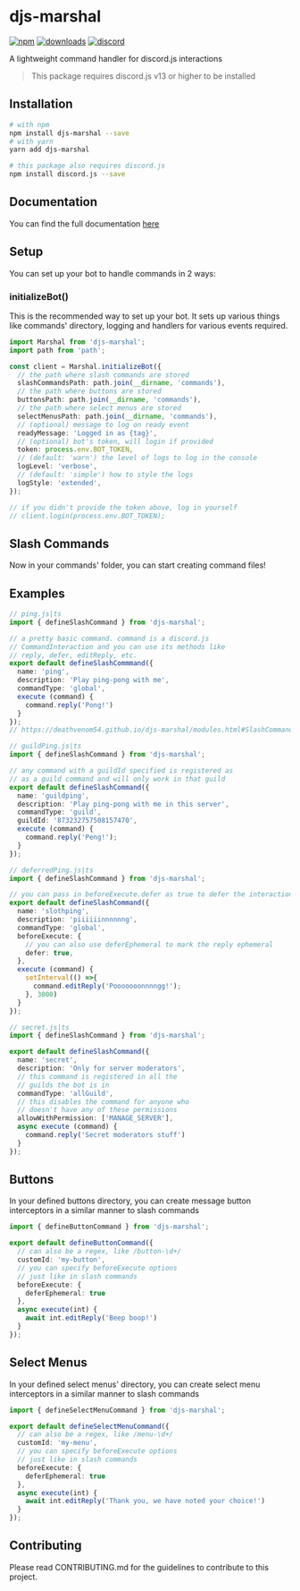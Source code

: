 
# djs-marshal

[![npm](https://img.shields.io/npm/v/djs-marshal?style=for-the-badge)](https://www.npmjs.com/package/djs-marshal)
[![downloads](https://img.shields.io/npm/dm/djs-marshal?style=for-the-badge)](https://www.npmjs.com/package/djs-marshal)
[![discord](https://img.shields.io/discord/873232757508157470?color=5865F2&label=discord&style=for-the-badge)](https://discord.gg/qJnrRvt7wW)

A lightweight command handler for discord.js interactions

> This package requires discord.js v13 or higher to be installed

## Installation

```bash
# with npm
npm install djs-marshal --save
# with yarn
yarn add djs-marshal

# this package also requires discord.js
npm install discord.js --save
```

## Documentation

You can find the full documentation [here](https://deathvenom54.github.io/djs-marshal)

## Setup

You can set up your bot to handle commands in 2 ways:

### initializeBot()

This is the recommended way to set up your bot. It sets up various things
like commands' directory, logging and handlers for various events required.

```ts
import Marshal from 'djs-marshal';
import path from 'path';

const client = Marshal.initializeBot({
  // the path where slash commands are stored
  slashCommandsPath: path.join(__dirname, 'commands'),
  // the path where buttons are stored
  buttonsPath: path.join(__dirname, 'commands'),
  // the path where select menus are stored
  selectMenusPath: path.join(__dirname, 'commands'),
  // (optional) message to log on ready event
  readyMessage: 'Logged in as {tag}',
  // (optional) bot's token, will login if provided
  token: process.env.BOT_TOKEN,
  // (default: 'warn') the level of logs to log in the console
  logLevel: 'verbose',
  // (default: 'simple') how to style the logs
  logStyle: 'extended',
});

// if you didn't provide the token above, log in yourself
// client.login(process.env.BOT_TOKEN);
```

## Slash Commands

Now in your commands' folder, you can start creating command files!

## Examples

```ts
// ping.js|ts
import { defineSlashCommand } from 'djs-marshal';

// a pretty basic command. command is a discord.js
// CommandInteraction and you can use its methods like
// reply, defer, editReply, etc.
export default defineSlashCommmand({
  name: 'ping',
  description: 'Play ping-pong with me',
  commandType: 'global',
  execute (command) {
    command.reply('Pong!')
  }
});
// https://deathvenom54.github.io/djs-marshal/modules.html#SlashCommand
```

```ts
// guildPing.js|ts
import { defineSlashCommand } from 'djs-marshal';

// any command with a guildId specified is registered as
// as a guild command and will only work in that guild
export default defineSlashCommand({
  name: 'guildping',
  description: 'Play ping-pong with me in this server',
  commandType: 'guild',
  guildId: '873232757508157470',
  execute (command) {
    command.reply('Peng!');
  }
});
```

```ts
// deferredPing.js|ts
import { defineSlashCommand } from 'djs-marshal';

// you can pass in beforeExecute.defer as true to defer the interaction beforehand
export default defineSlashCommand({
  name: 'slothping',
  description: 'piiiiiinnnnnng',
  commandType: 'global',
  beforeExecute: {
    // you can also use deferEphemeral to mark the reply ephemeral
    defer: true,
  },
  execute (command) {
    setInterval(() =>{
      command.editReply('Pooooooonnnngg!');
    }, 3000)
  }
});
```

```ts
// secret.js|ts
import { defineSlashCommand } from 'djs-marshal';

export default defineSlashCommand({
  name: 'secret',
  description: 'Only for server moderators',
  // this command is registered in all the
  // guilds the bot is in
  commandType: 'allGuild',
  // this disables the command for anyone who
  // doesn't have any of these permissions
  allowWithPermission: ['MANAGE_SERVER'],
  async execute (command) {
    command.reply('Secret moderators stuff')
  }
});
```

## Buttons

In your defined buttons directory, you can create message button interceptors in a similar manner to slash commands

```ts
import { defineButtonCommand } from 'djs-marshal';

export default defineButtonCommand({
  // can also be a regex, like /button-\d+/
  customId: 'my-button',
  // you can specify beforeExecute options 
  // just like in slash commands
  beforeExecute: {
    deferEphemeral: true
  },
  async execute(int) {
    await int.editReply('Beep boop!')
  }
});
```

## Select Menus

In your defined select menus' directory, you can create select menu interceptors in a similar manner to slash commands

```ts
import { defineSelectMenuCommand } from 'djs-marshal';

export default defineSelectMenuCommand({
  // can also be a regex, like /menu-\d+/
  customId: 'my-menu',
  // you can specify beforeExecute options 
  // just like in slash commands
  beforeExecute: {
    deferEphemeral: true
  },
  async execute(int) {
    await int.editReply('Thank you, we have noted your choice!')
  }
});
```

## Contributing

Please read CONTRIBUTING.md for the guidelines to contribute to this project.